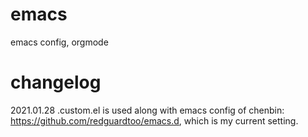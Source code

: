 # emacs
emacs config, orgmode

# changelog

2021.01.28 .custom.el is used along with emacs config of chenbin: https://github.com/redguardtoo/emacs.d, which is my current setting.
